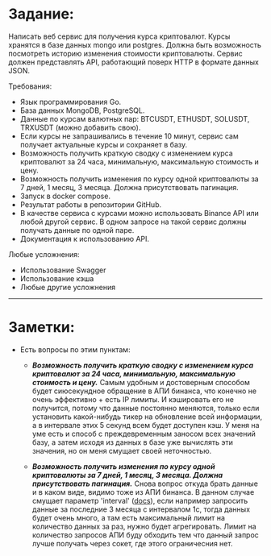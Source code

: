 # Задание:
Написать веб сервис для получения курса криптовалют. 
Курсы хранятся в базе данных mongo или postgres. 
Должна быть возможность посмотреть историю изменения стоимости криптовалюты. 
Сервис должен представлять API, работающий поверх HTTP в формате данных JSON.

Требования:
 - Язык программирования Go.
 - База данных MongoDB, PostgreSQL.
 - Данные по курсам валютных пар: BTCUSDT, ETHUSDT, SOLUSDT, TRXUSDT (можно добавить свою).
 - Если курсы не запрашивались в течение 10 минут, сервис сам получает актуальные курсы и сохраняет в базу.
 - Возможность получить краткую сводку с изменением курса криптовалют за 24 часа, минимальную, максимальную стоимость и цену.
 - Возможность получить изменения по курсу одной криптовалюты за 7 дней, 1 месяц, 3 месяца. Должна присутствовать пагинация.
 - Запуск в docker compose.
 - Результат работы в репозитории GitHub.
 - В качестве сервиса с курсами можно использовать Binance API или любой другой сервис. В одном запросе на такой сервис должны получать данные по одной паре.
 - Документация к использованию API.

Любые усложнения:
 - Использование Swagger
 - Использование кэша
 - Любые другие усложнения

---

# Заметки:
 - Есть вопросы по этим пунктам:
    - ***Возможность получить краткую сводку с изменением курса криптовалют за 24 часа, минимальную, максимальную стоимость и цену.***
    Самым удобным и достоверным способом будет сиюсекундное обращение в АПИ бинанса, что конечно не очень эффективно + есть IP лимиты. И кэшировать его не получится, потому что данные постоянно меняются, только если установить какой-нибудь тикер на обновление всей информации, а в интервале этих 5 секунд всем будет доступен кэш.
    У меня на уме есть и способ с преждевременным заносом всех значений базу, а затем исходя из данных в базе уже вычислять эти значения, но он меня смущает своей неточностью.

    - ***Возможность получить изменения по курсу одной криптовалюты за 7 дней, 1 месяц, 3 месяца. Должна присутствовать пагинация.***
    Снова вопрос откуда брать данные и в каком виде, видимо тоже из АПИ бинанса. В данном случае смущает параметр 'interval' ([docs](https://binance-docs.github.io/apidocs/spot/en/#kline-candlestick-data "binance doc - GET /api/v3/klines")), если например запросить данные за последние 3 месяца  с интервалом 1с, тогда данных будет очень много, а там есть максимальный лимит на количество данных за раз, нужно будет агрегировать. Лимит на количество запросов АПИ буду обходить тем что данный запрос лучше получать через сокет, где этого ограничесния нет.